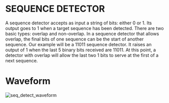 
# SEQUENCE DETECTOR
A sequence detector accepts as input a string of bits: either 0 or 1.   Its output goes to 1 when a target sequence has been detected.  There are two basic types:  overlap  and  non-overlap.   In a sequence detector that allows overlap, the final bits of one sequence can be the start of another sequence.  Our example will be a 11011 sequence detector.  It raises an output of 1 when the last 5 binary bits received are 11011. At this point, a detector with overlap will allow the last two 1 bits to serve at the first of a next sequence.

# Waveform

![seq_detect_waveform](https://user-images.githubusercontent.com/59930656/161610595-8f903755-93d3-41dc-a46c-5f19e9226b81.jpeg)
